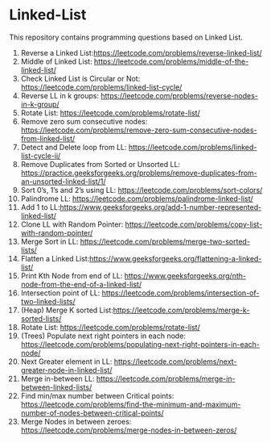 # Linked-List
This repository contains programming questions based on Linked List.
1) Reverse a Linked List:https://leetcode.com/problems/reverse-linked-list/
2) Middle of Linked List: https://leetcode.com/problems/middle-of-the-linked-list/
3) Check Linked List is Circular or Not: https://leetcode.com/problems/linked-list-cycle/
4) Reverse LL in k groups: https://leetcode.com/problems/reverse-nodes-in-k-group/
5) Rotate List: https://leetcode.com/problems/rotate-list/
6) Remove zero sum consecutive nodes: https://leetcode.com/problems/remove-zero-sum-consecutive-nodes-from-linked-list/
7) Detect and Delete loop from LL: https://leetcode.com/problems/linked-list-cycle-ii/
8) Remove Duplicates from Sorted or Unsorted LL: https://practice.geeksforgeeks.org/problems/remove-duplicates-from-an-unsorted-linked-list/1/
9) Sort 0’s, 1’s and 2’s using LL: https://leetcode.com/problems/sort-colors/
10) Palindrome LL: https://leetcode.com/problems/palindrome-linked-list/
11) Add 1 to LL:https://www.geeksforgeeks.org/add-1-number-represented-linked-list/
12) Clone LL with Random Pointer: https://leetcode.com/problems/copy-list-with-random-pointer/
13) Merge Sort in LL: https://leetcode.com/problems/merge-two-sorted-lists/
14) Flatten a Linked List:https://www.geeksforgeeks.org/flattening-a-linked-list/
15) Print Kth Node from end of LL: https://www.geeksforgeeks.org/nth-node-from-the-end-of-a-linked-list/
16) Intersection point of LL: https://leetcode.com/problems/intersection-of-two-linked-lists/
17) (Heap) Merge K sorted List:https://leetcode.com/problems/merge-k-sorted-lists/
18) Rotate List: https://leetcode.com/problems/rotate-list/
19) (Trees) Populate next right pointers in each node: https://leetcode.com/problems/populating-next-right-pointers-in-each-node/
20) Next Greater element in LL: https://leetcode.com/problems/next-greater-node-in-linked-list/
21) Merge in-between LL: https://leetcode.com/problems/merge-in-between-linked-lists/
22) Find min/max number between Critical points: https://leetcode.com/problems/find-the-minimum-and-maximum-number-of-nodes-between-critical-points/
23) Merge Nodes in between zeroes: https://leetcode.com/problems/merge-nodes-in-between-zeros/
